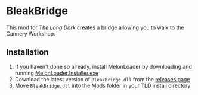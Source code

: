 ﻿# BleakBridge

This mod for *The Long Dark* creates a bridge allowing you to walk to the Cannery Workshop.

## Installation

1. If you haven't done so already, install MelonLoader by downloading and running [MelonLoader.Installer.exe](https://github.com/HerpDerpinstine/MelonLoader/releases/latest/download/MelonLoader.Installer.exe)
2. Download the latest version of `BleakBridge.dll` from the [releases page](https://github.com/ds5678/BleakBridge/releases)
3. Move `BleakBridge.dll` into the Mods folder in your TLD install directory